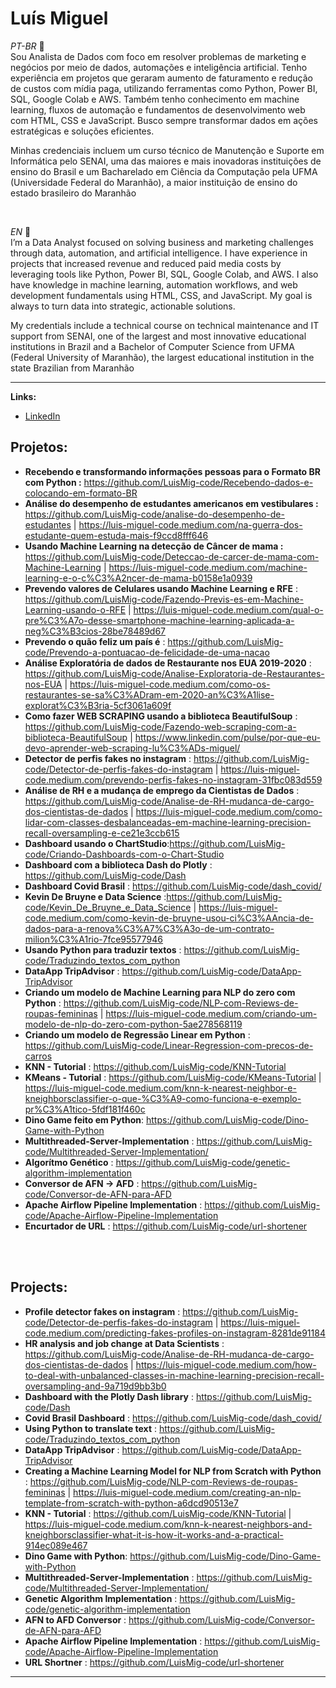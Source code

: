 # Luís Miguel
<sub></sub>

*PT-BR* 🎯<br>
Sou Analista de Dados com foco em resolver problemas de marketing e negócios por meio de dados, automações e inteligência artificial. Tenho experiência em projetos que geraram aumento de faturamento e redução de custos com mídia paga, utilizando ferramentas como Python, Power BI, SQL, Google Colab e AWS. Também tenho conhecimento em machine learning, fluxos de automação e fundamentos de desenvolvimento web com HTML, CSS e JavaScript. Busco sempre transformar dados em ações estratégicas e soluções eficientes.

Minhas credenciais incluem um curso técnico de Manutenção e Suporte em Informática pelo SENAI, uma das maiores e mais inovadoras instituições de ensino do Brasil e um Bacharelado em Ciência da Computação pela UFMA (Universidade Federal do Maranhão), a maior instituição de ensino do estado brasileiro do Maranhão

<br>

*EN* 🎯<br>
I’m a Data Analyst focused on solving business and marketing challenges through data, automation, and artificial intelligence. I have experience in projects that increased revenue and reduced paid media costs by leveraging tools like Python, Power BI, SQL, Google Colab, and AWS. I also have knowledge in machine learning, automation workflows, and web development fundamentals using HTML, CSS, and JavaScript. My goal is always to turn data into strategic, actionable solutions.

My credentials include a technical course on technical maintenance and IT support from SENAI, one of the largest and most innovative educational institutions in Brazil and a Bachelor of Computer Science from UFMA (Federal University of Maranhão), the largest educational institution in the state Brazilian from Maranhão

<hr>

**Links:**
* [LinkedIn](https://www.linkedin.com/in/luis-miguel-code/)


## Projetos:

* **Recebendo e transformando informações pessoas para o Formato BR com Python :** https://github.com/LuisMig-code/Recebendo-dados-e-colocando-em-formato-BR
* **Análise do desempenho de estudantes americanos em vestibulares :** https://github.com/LuisMig-code/analise-do-desempenho-de-estudantes | https://luis-miguel-code.medium.com/na-guerra-dos-estudante-quem-estuda-mais-f9ccd8fff646 
* **Usando Machine Learning na detecção de Câncer de mama :** https://github.com/LuisMig-code/Deteccao-de-carcer-de-mama-com-Machine-Learning | https://luis-miguel-code.medium.com/machine-learning-e-o-c%C3%A2ncer-de-mama-b0158e1a0939
* **Prevendo valores de Celulares usando Machine Learning e RFE** : https://github.com/LuisMig-code/Fazendo-Previs-es-em-Machine-Learning-usando-o-RFE | https://luis-miguel-code.medium.com/qual-o-pre%C3%A7o-desse-smartphone-machine-learning-aplicada-a-neg%C3%B3cios-28be78489d67
* **Prevendo o quão feliz um país é** : https://github.com/LuisMig-code/Prevendo-a-pontuacao-de-felicidade-de-uma-nacao
* **Análise Exploratória de dados de Restaurante nos EUA 2019-2020** : https://github.com/LuisMig-code/Analise-Exploratoria-de-Restaurantes-nos-EUA | https://luis-miguel-code.medium.com/como-os-restaurantes-se-sa%C3%ADram-em-2020-an%C3%A1lise-explorat%C3%B3ria-5cf3061a609f
* **Como fazer WEB SCRAPING usando a biblioteca BeautifulSoup** : https://github.com/LuisMig-code/Fazendo-web-scraping-com-a-biblioteca-BeautifulSoup | https://www.linkedin.com/pulse/por-que-eu-devo-aprender-web-scraping-lu%C3%ADs-miguel/
* **Detector de perfis fakes no instagram** : https://github.com/LuisMig-code/Detector-de-perfis-fakes-do-instagram | https://luis-miguel-code.medium.com/prevendo-perfis-fakes-no-instagram-31fbc083d559
* **Análise de RH e a mudança de emprego da Cientistas de Dados** : https://github.com/LuisMig-code/Analise-de-RH-mudanca-de-cargo-dos-cientistas-de-dados | https://luis-miguel-code.medium.com/como-lidar-com-classes-desbalanceadas-em-machine-learning-precision-recall-oversampling-e-ce21e3ccb615
* **Dashboard usando o ChartStudio**:https://github.com/LuisMig-code/Criando-Dashboards-com-o-Chart-Studio
* **Dashboard com a biblioteca Dash do Plotly** : https://github.com/LuisMig-code/Dash
* **Dashboard Covid Brasil** : https://github.com/LuisMig-code/dash_covid/
* **Kevin De Bruyne e Data Science** :https://github.com/LuisMig-code/Kevin_De_Bruyne_e_Data_Science | https://luis-miguel-code.medium.com/como-kevin-de-bruyne-usou-ci%C3%AAncia-de-dados-para-a-renova%C3%A7%C3%A3o-de-um-contrato-milion%C3%A1rio-7fce95577946
* **Usando Python para traduzir textos** : https://github.com/LuisMig-code/Traduzindo_textos_com_python
* **DataApp TripAdvisor** : https://github.com/LuisMig-code/DataApp-TripAdvisor
* **Criando um modelo de Machine Learning para NLP do zero com Python** : https://github.com/LuisMig-code/NLP-com-Reviews-de-roupas-femininas | https://luis-miguel-code.medium.com/criando-um-modelo-de-nlp-do-zero-com-python-5ae278568119
* **Criando um modelo de Regressão Linear em Python** : https://github.com/LuisMig-code/Linear-Regression-com-precos-de-carros
* **KNN - Tutorial** : https://github.com/LuisMig-code/KNN-Tutorial
* **KMeans - Tutorial** : https://github.com/LuisMig-code/KMeans-Tutorial | https://luis-miguel-code.medium.com/knn-k-nearest-neighbor-e-kneighborsclassifier-o-que-%C3%A9-como-funciona-e-exemplo-pr%C3%A1tico-5fdf181f460c
* **Dino Game feito em Python**: https://github.com/LuisMig-code/Dino-Game-with-Python
* **Multithreaded-Server-Implementation** : https://github.com/LuisMig-code/Multithreaded-Server-Implementation/
* **Algorítmo Genético** : https://github.com/LuisMig-code/genetic-algorithm-implementation
* **Conversor de AFN -> AFD** : https://github.com/LuisMig-code/Conversor-de-AFN-para-AFD
* **Apache Airflow Pipeline Implementation** : https://github.com/LuisMig-code/Apache-Airflow-Pipeline-Implementation
* **Encurtador de URL** : https://github.com/LuisMig-code/url-shortener


<br><br>
## Projects:

*  **Profile detector fakes on instagram** : https://github.com/LuisMig-code/Detector-de-perfis-fakes-do-instagram | https://luis-miguel-code.medium.com/predicting-fakes-profiles-on-instagram-8281de91184
*  **HR analysis and job change at Data Scientists** : https://github.com/LuisMig-code/Analise-de-RH-mudanca-de-cargo-dos-cientistas-de-dados | https://luis-miguel-code.medium.com/how-to-deal-with-unbalanced-classes-in-machine-learning-precision-recall-oversampling-and-9a719d9bb3b0
*  **Dashboard with the Plotly Dash library** : https://github.com/LuisMig-code/Dash
*  **Covid Brasil Dashboard** : https://github.com/LuisMig-code/dash_covid/
*  **Using Python to translate text** : https://github.com/LuisMig-code/Traduzindo_textos_com_python
*  **DataApp TripAdvisor** : https://github.com/LuisMig-code/DataApp-TripAdvisor
*  **Creating a Machine Learning Model for NLP from Scratch with Python** : https://github.com/LuisMig-code/NLP-com-Reviews-de-roupas-femininas | https://luis-miguel-code.medium.com/creating-an-nlp-template-from-scratch-with-python-a6dcd90513e7
*  **KNN - Tutorial** : https://github.com/LuisMig-code/KNN-Tutorial | https://luis-miguel-code.medium.com/knn-k-nearest-neighbors-and-kneighborsclassifier-what-it-is-how-it-works-and-a-practical-914ec089e467
*  **Dino Game with Python**: https://github.com/LuisMig-code/Dino-Game-with-Python
*  **Multithreaded-Server-Implementation** : https://github.com/LuisMig-code/Multithreaded-Server-Implementation/
* **Genetic Algorithm Implementation** : https://github.com/LuisMig-code/genetic-algorithm-implementation
* **AFN to AFD Conversor** : https://github.com/LuisMig-code/Conversor-de-AFN-para-AFD
* **Apache Airflow Pipeline Implementation** : https://github.com/LuisMig-code/Apache-Airflow-Pipeline-Implementation
* **URL Shortner** : https://github.com/LuisMig-code/url-shortener
---




